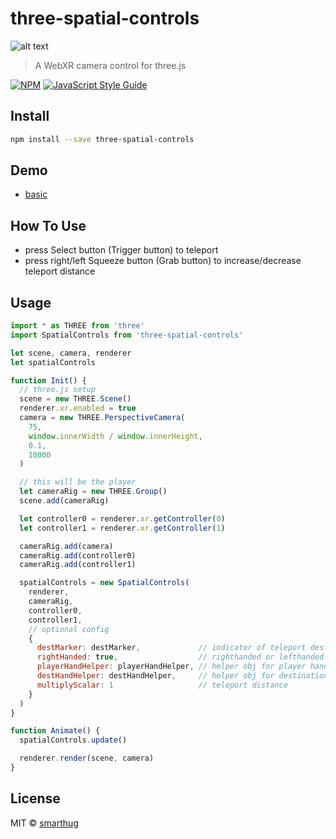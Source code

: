 # three-spatial-controls

![alt text](img/test.gif)

> A WebXR camera control for three.js

[![NPM](https://img.shields.io/npm/v/three-spatial-controls.svg)](https://www.npmjs.com/package/three-spatial-controls) [![JavaScript Style Guide](https://img.shields.io/badge/code_style-standard-brightgreen.svg)](https://standardjs.com)

## Install

```bash
npm install --save three-spatial-controls
```

## Demo

- [basic](https://smarthug.github.io/three-spatial-controls/)

## How To Use

- press Select button (Trigger button) to teleport
- press right/left Squeeze button (Grab button) to increase/decrease teleport distance

## Usage

```jsx
import * as THREE from 'three'
import SpatialControls from 'three-spatial-controls'

let scene, camera, renderer
let spatialControls

function Init() {
  // three.js setup
  scene = new THREE.Scene()
  renderer.xr.enabled = true
  camera = new THREE.PerspectiveCamera(
    75,
    window.innerWidth / window.innerHeight,
    0.1,
    10000
  )

  // this will be the player
  let cameraRig = new THREE.Group()
  scene.add(cameraRig)

  let controller0 = renderer.xr.getController(0)
  let controller1 = renderer.xr.getController(1)

  cameraRig.add(camera)
  cameraRig.add(controller0)
  cameraRig.add(controller1)

  spatialControls = new SpatialControls(
    renderer,
    cameraRig,
    controller0,
    controller1,
    // optional config 
    {
      destMarker: destMarker,             // indicator of teleport destination ,THREE.Object3D
      rightHanded: true,                  // righthanded or lefthanded
      playerHandHelper: playerHandHelper, // helper obj for player hand, THREE.Object3D
      destHandHelper: destHandHelper,     // helper obj for destination hand, THREE.Object3D
      multiplyScalar: 1                   // teleport distance
    }
  )
}

function Animate() {
  spatialControls.update()

  renderer.render(scene, camera)
}
```

## License

MIT © [smarthug](https://github.com/smarthug)
